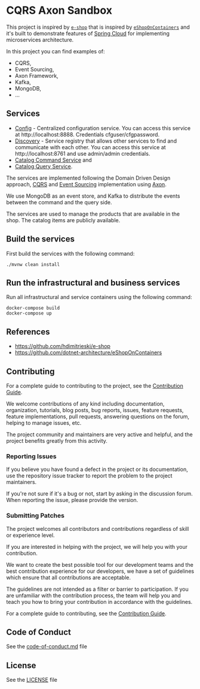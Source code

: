 # CQRS Axon Sandbox

This project is inspired by [`e-shop`](https://github.com/hdimitrieski/e-shop) that is inspired by [`eShopOnContainers`](https://github.com/dotnet-architecture/eShopOnContainers) and it's built to demonstrate features of [Spring Cloud](https://spring.io/projects/spring-cloud) for implementing microservices architecture.

In this project you can find examples of:

- CQRS,
- Event Sourcing,
- Axon Framework,
- Kafka,
- MongoDB,
- ...

## Services

- [Config](infrastructure/config) - Centralized configuration service. You can access this service at http://localhost:8888. Credentials cfguser/cfgpassword.
- [Discovery](infrastructure/discovery) - Service registry that allows other services to find and communicate with each other. You can access this service at http://localhost:8761 and use admin/admin credentials.
- [Catalog Command Service](catalog-command) and
- [Catalog Query Service](catalog-query).

The services are implemented following the Domain Driven Design approach, [CQRS](https://martinfowler.com/bliki/CQRS.html) and [Event Sourcing](https://martinfowler.com/eaaDev/EventSourcing.html) implementation using [Axon](https://axoniq.io/).

We use MongoDB as an event store, and Kafka to distribute the events between the command and the query side.

The services are used to manage the products that are available in the shop. The catalog items are publicly available.

## Build the services

First build the services with the following command:

```
./mvnw clean install
```

## Run the infrastructural and business services

Run all infrastructural and service containers using the following command:

```
docker-compose build
docker-compose up
```

## References

- https://github.com/hdimitrieski/e-shop
- https://github.com/dotnet-architecture/eShopOnContainers

## Contributing

For a complete guide to contributing to the project, see the [Contribution Guide](CONTRIBUTING.md).

We welcome contributions of any kind including documentation, organization, tutorials, blog posts, bug reports, issues, feature requests, feature implementations, pull requests, answering questions on the forum, helping to manage issues, etc.

The project community and maintainers are very active and helpful, and the project benefits greatly from this activity.

### Reporting Issues

If you believe you have found a defect in the project or its documentation, use the repository issue tracker to report the problem to the project maintainers.

If you're not sure if it's a bug or not, start by asking in the discussion forum. When reporting the issue, please provide the version.

### Submitting Patches

The project welcomes all contributors and contributions regardless of skill or experience level.

If you are interested in helping with the project, we will help you with your contribution.

We want to create the best possible tool for our development teams and the best contribution experience for our developers, we have a set of guidelines which ensure that all contributions are acceptable.

The guidelines are not intended as a filter or barrier to participation. If you are unfamiliar with the contribution process, the team will help you and teach you how to bring your contribution in accordance with the guidelines.

For a complete guide to contributing, see the [Contribution Guide](CONTRIBUTING.md).

## Code of Conduct

See the [code-of-conduct.md](./code-of-conduct.md) file

## License

See the [LICENSE](./LICENSE) file
